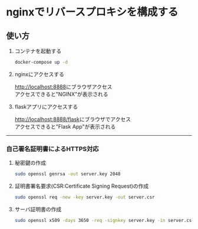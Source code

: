 # nginxでリバースプロキシを構成する

## 使い方

1. コンテナを起動する

    ```sh
    docker-compose up -d
    ```

1. nginxにアクセスする

    <http://localhost:8888>にブラウザアクセス  
    アクセスできると"NGINX"が表示される

1. flaskアプリにアクセスする

    <http://localhost:8888/flask>にブラウザでアクセス  
    アクセスできると"Flask App"が表示される

***

### 自己署名証明書によるHTTPS対応

1. 秘密鍵の作成

    ```sh
    sudo openssl genrsa -out server.key 2048
    ```

1. 証明書署名要求(CSR:Certificate Signing Request)の作成

    ```sh
    sudo openssl req -new -key server.key -out server.csr
    ```

1. サーバ証明書の作成

    ```sh
    sudo openssl x509 -days 3650 -req -signkey server.key -in server.csr -out server.crt
    ```

